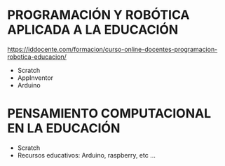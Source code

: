 
# PROGRAMACIÓN Y ROBÓTICA APLICADA A LA EDUCACIÓN
https://iddocente.com/formacion/curso-online-docentes-programacion-robotica-educacion/

* Scratch
* AppInventor
* Arduino


# PENSAMIENTO COMPUTACIONAL EN LA EDUCACIÓN

* Scratch
* Recursos educativos: Arduino, raspberry, etc ...

